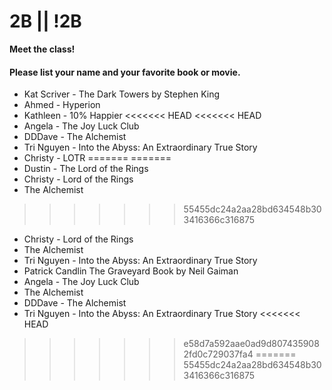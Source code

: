 # 2B || !2B

**Meet the class!**

#### Please list your name and your favorite book or movie.
- Kat Scriver - The Dark Towers by Stephen King
- Ahmed - Hyperion
- Kathleen - 10% Happier
<<<<<<< HEAD
<<<<<<< HEAD
- Angela - The Joy Luck Club
- DDDave - The Alchemist
- Tri Nguyen - Into the Abyss: An Extraordinary True Story
- Christy - LOTR
=======
=======
- Dustin - The Lord of the Rings
- Christy - Lord of the Rings
- The Alchemist
>>>>>>> 55455dc24a2aa28bd634548b303416366c316875
- Christy - Lord of the Rings
- The Alchemist
- Tri Nguyen - Into the Abyss: An Extraordinary True Story
- Patrick Candlin The Graveyard Book by Neil Gaiman
- Angela - The Joy Luck Club
- The Alchemist
- DDDave - The Alchemist
- Tri Nguyen - Into the Abyss: An Extraordinary True Story
<<<<<<< HEAD
>>>>>>> e58d7a592aae0ad9d8074359082fd0c729037fa4
=======
>>>>>>> 55455dc24a2aa28bd634548b303416366c316875
